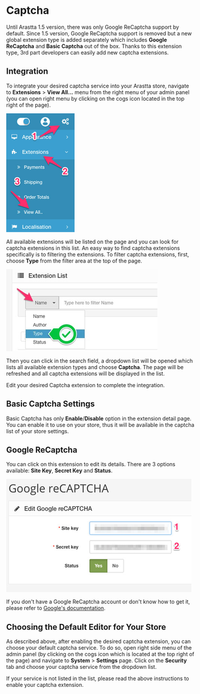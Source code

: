 Captcha
========

Until Arastta 1.5 version, there was only Google ReCaptcha support by default. Since 1.5 version, Google ReCaptcha support is removed but a new global extension type is added separately which includes **Google ReCaptcha** and **Basic Captcha** out of the box. Thanks to this extension type, 3rd part developers can easily add new captcha extensions.

Integration
----------------

To integrate your desired captcha service into your Arastta store, navigate to **Extensions** > **View All...** menu from the right menu of your admin panel (you can open right menu by clicking on the cogs icon located in the top right of the page).

![View All Extensions](_images/view-all.jpg)

All available extensions will be listed on the page and you can look for captcha extensions in this list. An easy way to find captcha extensions specifically is to filtering the extensions. To filter captcha extensions, first, choose **Type** from the filter area at the top of the page.

![Extension Type](_images/extension-type.jpg)

Then you can click in the search field, a dropdown list will be opened which lists all available extension types and choose **Captcha**. The page will be refreshed and all captcha extensions will be displayed in the list.

Edit your desired Captcha extension to complete the integration.

Basic Captcha Settings
----------------------

Basic Captcha has only **Enable**/**Disable** option in the extension detail page. You can enable it to use on your store, thus it will be available in the captcha list of your store settings.

Google ReCaptcha
----------------

You can click on this extension to edit its details. There are 3 options available: **Site Key**, **Secret Key** and **Status**.

![Google ReCaptcha](_images/google-recaptcha.jpg)

If you don't have a Google ReCaptcha account or don't know how to get it, please refer to [Google's documentation](https://developers.google.com/recaptcha/intro).

Choosing the Default Editor for Your Store
------------------------------------------

As described above, after enabling the desired captcha extension, you can choose your default captcha service. To do so, open right side menu of the admin panel (by clicking on the cogs icon which is located at the top right of the page) and navigate to **System** > **Settings** page. Click on the **Security** tab and choose your captcha service from the dropdown list.

If your service is not listed in the list, please read the above instructions to enable your captcha extension.
